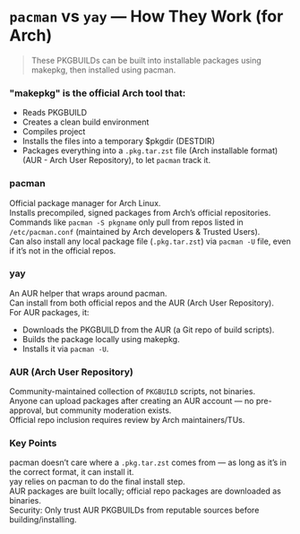 # `pacman` vs `yay` — How They Work (for Arch)

> These PKGBUILDs can be built into installable packages using makepkg, then installed using pacman.

### "makepkg" is the official Arch tool that:

- Reads PKGBUILD
- Creates a clean build environment
- Compiles project
- Installs the files into a temporary $pkgdir (DESTDIR)
- Packages everything into a `.pkg.tar.zst` file (Arch installable format) (AUR - Arch User Repository), to let `pacman` track it.

### pacman

Official package manager for Arch Linux.  
Installs precompiled, signed packages from Arch’s official repositories.  
Commands like `pacman -S pkgname` only pull from repos listed in `/etc/pacman.conf` (maintained by Arch developers & Trusted Users).  
Can also install any local package file (`.pkg.tar.zst`) via `pacman -U` file, even if it’s not in the official repos.

### yay

An AUR helper that wraps around pacman.  
Can install from both official repos and the AUR (Arch User Repository).  
For AUR packages, it:

- Downloads the PKGBUILD from the AUR (a Git repo of build scripts).
- Builds the package locally using makepkg.
- Installs it via `pacman -U`.

### AUR (Arch User Repository)

Community-maintained collection of `PKGBUILD` scripts, not binaries.  
Anyone can upload packages after creating an AUR account — no pre-approval, but community moderation exists.  
Official repo inclusion requires review by Arch maintainers/TUs.

### Key Points

pacman doesn’t care where a `.pkg.tar.zst` comes from — as long as it’s in the correct format, it can install it.  
yay relies on pacman to do the final install step.  
AUR packages are built locally; official repo packages are downloaded as binaries.  
Security: Only trust AUR PKGBUILDs from reputable sources before building/installing.
